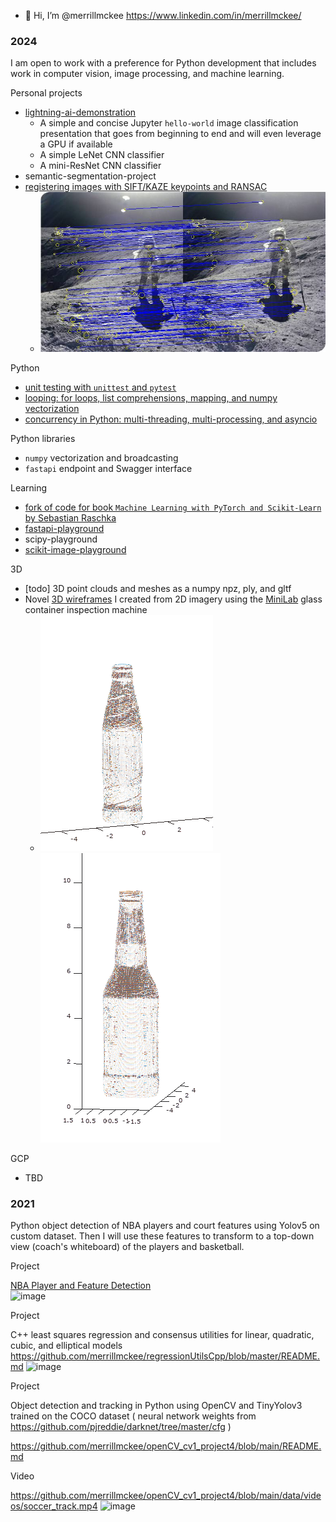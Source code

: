 - 👋 Hi, I’m @merrillmckee https://www.linkedin.com/in/merrillmckee/

### 2024

I am open to work with a preference for Python development that includes work in computer vision, image processing, and machine learning.

Personal projects
- [lightning-ai-demonstration](https://github.com/merrillmckee/lightning-ai-demonstration)
  - A simple and concise Jupyter `hello-world` image classification presentation that goes from beginning to end and will even leverage a GPU if available
  - A simple LeNet CNN classifier
  - A mini-ResNet CNN classifier
- semantic-segmentation-project
- [registering images with SIFT/KAZE keypoints and RANSAC](https://github.com/merrillmckee/feature_matching_with_ransac)
  - ![image](https://github.com/merrillmckee/feature_matching_with_ransac/blob/main/scripts/images/match_features.jpg)

Python
- [unit testing with `unittest` and `pytest`](https://github.com/merrillmckee/unit-testing)
- [looping: for loops, list comprehensions, mapping, and numpy vectorization](https://github.com/merrillmckee/loops-in-python/blob/main/src/loops-in-python.ipynb)
- [concurrency in Python: multi-threading, multi-processing, and asyncio](https://github.com/merrillmckee/multithreading_python)

Python libraries
- `numpy` vectorization and broadcasting
- `fastapi` endpoint and Swagger interface

Learning
- [fork of code for book `Machine Learning with PyTorch and Scikit-Learn` by Sebastian Raschka](https://github.com/merrillmckee/machine-learning-book)
- [fastapi-playground](https://github.com/merrillmckee/fastapi-playground)
- scipy-playground
- [scikit-image-playground](https://github.com/merrillmckee/scikit-image-playground)

3D
- [todo] 3D point clouds and meshes as a numpy npz, ply, and gltf
- Novel [3D wireframes](https://github.com/merrillmckee/merrillmckee/tree/main/images) I created from 2D imagery using the [MiniLab](https://www.emhartglass.com/Products/Technology/InspectionEquipment/StatisticalSampling/MiniLab) glass container inspection machine
  - ![soda](https://github.com/merrillmckee/merrillmckee/blob/main/images/SodaBottle.gif)![beer](https://github.com/merrillmckee/merrillmckee/blob/main/images/Miller.gif)
  
GCP
- TBD

### 2021

Python object detection of NBA players and court features using Yolov5 on custom dataset.  Then I will use these features to transform to a top-down view (coach's whiteboard) of the players and basketball.

Project

[NBA Player and Feature Detection](https://github.com/merrillmckee/nbaPlayerAndFeatureDetection/blob/main/README.md)  
![image](https://user-images.githubusercontent.com/79757625/117844860-08d06380-b24e-11eb-9b13-911e35c220af.png)

Project

C++ least squares regression and consensus utilities for linear, quadratic, cubic, and elliptical models
https://github.com/merrillmckee/regressionUtilsCpp/blob/master/README.md
![image](https://user-images.githubusercontent.com/79757625/117741031-7ab59800-b1cf-11eb-94d4-f7c09c72af83.png)

Project

Object detection and tracking in Python using OpenCV and TinyYolov3 trained on the COCO dataset ( neural network weights from https://github.com/pjreddie/darknet/tree/master/cfg )

https://github.com/merrillmckee/openCV_cv1_project4/blob/main/README.md

Video

https://github.com/merrillmckee/openCV_cv1_project4/blob/main/data/videos/soccer_track.mp4
![image](https://user-images.githubusercontent.com/79757625/117866310-fca3d080-b264-11eb-87cc-32f55daf3d4b.png)



